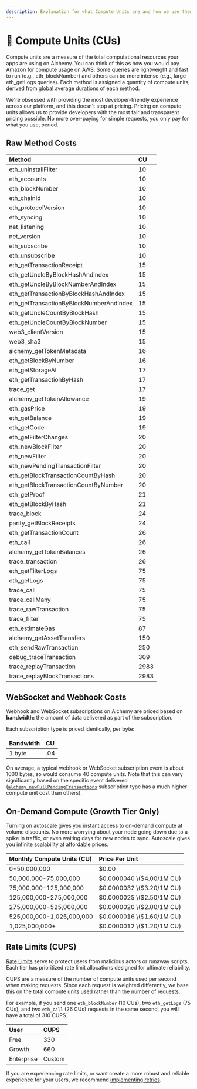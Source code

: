 ```yaml
---
description: Explanation for what Compute Units are and how we use them.
---
```


# 🔩 Compute Units \(CUs\)

Compute units are a measure of the total computational resources your apps are using on Alchemy. You can think of this as how you would pay Amazon for compute usage on AWS. Some queries are lightweight and fast to run \(e.g., eth\_blockNumber\) and others can be more intense \(e.g., large eth\_getLogs queries\). Each method is assigned a quantity of compute units, derived from global average durations of each method. 

We're obsessed with providing the most developer-friendly experience across our platform, and this doesn't stop at pricing. Pricing on compute units allows us to provide developers with the most fair and transparent pricing possible. No more over-paying for simple requests, you only pay for what you use, period.

## Raw Method Costs

| Method | CU |
| :--- | :--- |
| eth\_uninstallFilter | 10 |
| eth\_accounts | 10 |
| eth\_blockNumber | 10 |
| eth\_chainId | 10 |
| eth\_protocolVersion | 10 |
| eth\_syncing | 10 |
| net\_listening | 10 |
| net\_version | 10 |
| eth\_subscribe | 10 |
| eth\_unsubscribe | 10 |
| eth\_getTransactionReceipt | 15 |
| eth\_getUncleByBlockHashAndIndex | 15 |
| eth\_getUncleByBlockNumberAndIndex | 15 |
| eth\_getTransactionByBlockHashAndIndex | 15 |
| eth\_getTransactionByBlockNumberAndIndex | 15 |
| eth\_getUncleCountByBlockHash | 15 |
| eth\_getUncleCountByBlockNumber | 15 |
| web3\_clientVersion | 15 |
| web3\_sha3 | 15 |
| alchemy\_getTokenMetadata | 16 |
| eth\_getBlockByNumber | 16 |
| eth\_getStorageAt | 17 |
| eth\_getTransactionByHash | 17 |
| trace\_get | 17 |
| alchemy\_getTokenAllowance | 19 |
| eth\_gasPrice | 19 |
| eth\_getBalance | 19 |
| eth\_getCode | 19 |
| eth\_getFilterChanges | 20 |
| eth\_newBlockFilter | 20 |
| eth\_newFilter | 20 |
| eth\_newPendingTransactionFilter | 20 |
| eth\_getBlockTransactionCountByHash | 20 |
| eth\_getBlockTransactionCountByNumber | 20 |
| eth\_getProof | 21 |
| eth\_getBlockByHash | 21 |
| trace\_block | 24 |
| parity\_getBlockReceipts | 24 |
| eth\_getTransactionCount | 26 |
| eth\_call | 26 |
| alchemy\_getTokenBalances | 26 |
| trace\_transaction | 26 |
| eth\_getFilterLogs | 75 |
| eth\_getLogs | 75 |
| trace\_call | 75 |
| trace\_callMany | 75 |
| trace\_rawTransaction | 75 |
| trace\_filter | 75 |
| eth\_estimateGas | 87 |
| alchemy\_getAssetTransfers | 150 |
| eth\_sendRawTransaction | 250 |
| debug\_traceTransaction | 309 |
| trace\_replayTransaction | 2983 |
| trace\_replayBlockTransactions | 2983 |

## WebSocket and Webhook Costs

Webhook and WebSocket subscriptions on Alchemy are priced based on **bandwidth:** the amount of data delivered as part of the subscription.

Each subscription type is priced identically, per byte: 

| Bandwidth | CU |
| :--- | :--- |
| 1 byte | .04 |

On average, a typical webhook or WebSocket subscription event is about 1000 bytes, so would consume 40 compute units. Note that this can vary significantly based on the specific event delivered \([`alchemy_newFullPendingTransactions`](../guides/using-websockets.md#alchemy_newfullpendingtransactions) subscription type has a much higher compute unit cost than others\). 

## On-Demand Compute \(Growth Tier Only\)

Turning on autoscale gives you instant access to on-demand compute at volume discounts. No more worrying about your node going down due to a spike in traffic, or even waiting days for new nodes to sync. Autoscale gives you infinite scalability at affordable prices. 

| Monthly Compute Units \(CU\) | Price Per Unit |
| :--- | :--- |
| 0-50,000,000 | $0.00 |
| 50,000,000-75,000,000 | $0.0000040 \($4.00/1M CU\) |
| 75,000,000-125,000,000 | $0.0000032 \($3.20/1M CU\) |
| 125,000,000-275,000,000 | $0.0000025 \($2.50/1M CU\) |
| 275,000,000-525,000,000 | $0.0000020 \($2.00/1M CU\) |
| 525,000,000-1,025,000,000 | $0.0000016 \($1.60/1M CU\) |
| 1,025,000,000+  | $0.0000012 \($1.20/1M CU\) |

## Rate Limits \(CUPS\)

[Rate Limits](../guides/rate-limits.md) serve to protect users from malicious actors or runaway scripts. Each tier has prioritized rate limit allocations designed for ultimate reliability. 

CUPS are a measure of the number of compute units used per second when making requests. Since each request is weighted differently, we base this on the total compute units used rather than the number of requests. 

For example, if you send one `eth_blockNumber` \(10 CUs\), two `eth_getLogs` \(75 CUs\), and two `eth_call` \(26 CUs\) requests in the same second, you will have a total of 310 CUPS. 

| User | CUPS |
| :--- | :--- |
| Free | 330 |
| Growth | 660 |
| Enterprise | Custom |

If you are experiencing rate limits, or want create a more robust and reliable experience for your users, we recommend [implementing retries](https://app.gitbook.com/@alchemyapi/s/alchemy/~/drafts/-MQsfYK26fbJzMbpYgTc/guides/rate-limits#retries). 

